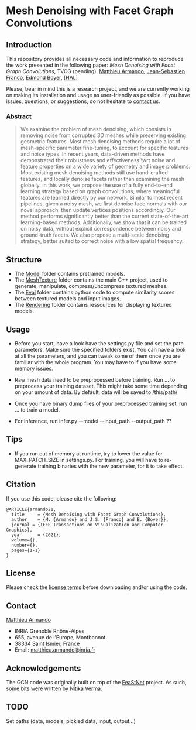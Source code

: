 
# Mesh Denoising with Facet Graph Convolutions

## Introduction
This repository provides all necessary code and information to reproduce the work presented in the following paper:
*Mesh Denoising with Facet Graph Convolutions*, TVCG (pending).
[Matthieu Armando](http://morpheo.inrialpes.fr/people/armando/), [Jean-Sébastien Franco](http://morpheo.inrialpes.fr/~franco/), [Edmond Boyer](http://morpheo.inrialpes.fr/people/Boyer/),
[[HAL]](https://hal.inria.fr/hal-02284101)

Please, bear in mind this is a research project, and we are currently working on making its installation and usage as user-friendly as possible. If you have issues, questions, or suggestions, do not hesitate to [contact us](https://gitlab.inria.fr/marmando/deep-mesh-denoising#contact).
 
### Abstract

> We examine the problem of mesh denoising, which consists in removing noise from corrupted 3D meshes while preserving existing geometric features. Most mesh denoising methods require a lot of mesh-specific parameter fine-tuning, to account for specific features and noise types. In recent years, data-driven methods have demonstrated their robustness and effectiveness \wrt noise and feature properties on a wide variety of geometry and image problems. Most existing mesh denoising methods still use hand-crafted features, and locally denoise facets rather than examining the mesh globally. In this work, we propose the use of a fully end-to-end learning strategy based on graph convolutions, where meaningful features are learned directly by our network. Similar to most recent pipelines, given a noisy mesh, we first denoise face normals with our novel approach, then update vertices positions accordingly.  Our method performs significantly better than the current state-of-the-art learning-based methods. Additionally, we show that it can be trained on noisy data, without explicit correspondence between noisy and ground-truth facets. We also propose a multi-scale denoising strategy, better suited to correct noise with a low spatial frequency.


## Structure

- The [Model]() folder contains pretrained models.
- The [MeshTexture](https://gitlab.inria.fr/marmando/adaptive-mesh-texture/tree/master/MeshTexture) folder contains the main C++ project, used to generate, manipulate, compress/uncompress textured meshes.
- The [Eval](https://gitlab.inria.fr/marmando/adaptive-mesh-texture/tree/master/Eval) folder contains python code to compute similarity scores between textured models and input images.
- The [Rendering](https://gitlab.inria.fr/marmando/adaptive-mesh-texture/tree/master/Rendering) folder contains ressources for displaying textured models.

## Usage

- Before you start, have a look have the settings.py file and set the path parameters. Make sure the specified folders exist. You can have a look at all the parameters, and you can tweak some of them once you are familiar with the whole program. You may have to if you have some memory issues.
- Raw mesh data need to be preprocessed before training. Run ... to preprocess your training dataset. This might take some time depending on your amount of data. By default, data will be saved to /this/path/
- Once you have binary dump files of your preprocessed training set, run ... to train a model.

- For inference, run infer.py --model --input_path --output_path ??


## Tips

- If you run out of memory at runtime, try to lower the value for MAX_PATCH_SIZE in settings.py. For training, you will have to re-generate training binaries with the new parameter, for it to take effect.

## Citation
If you use this code, please cite the following:
```
@ARTICLE{armando21,  
  title     = {Mesh Denoising with Facet Graph Convolutions},  
  author    = {M. {Armando} and J.S. {Franco} and E. {Boyer}},  
  journal = {IEEE Transactions on Visualization and Computer Graphics},
  year      = {2021},
  volume={},
  number={},
  pages={1-1}
}
```

## License
Please check the [license terms](https://gitlab.inria.fr/marmando/deep-mesh-denoising/blob/master/LICENSE.md) before downloading and/or using the code.


## Contact
[Matthieu Armando](http://morpheo.inrialpes.fr/people/armando/)
 - INRIA Grenoble Rhône-Alpes
 - 655, avenue de l’Europe, Montbonnot
 - 38334 Saint Ismier, France
 - Email: [matthieu.armando@inria.fr](mailto:matthieu.armando@inria.fr)

## Acknowledgements

The GCN code was originally built on top of the [FeaStNet](https://github.com/nitika-verma/FeaStNet) project. As such, some bits were written by [Nitika Verma](https://nitika-verma.github.io/).


## TODO

Set paths (data, models, pickled data, input, output...)